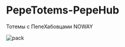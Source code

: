 # PepeTotems-PepeHub
Тотемы с ПепеХабовцами NOWAY

![pack](https://user-images.githubusercontent.com/95398007/229879225-bb230fa1-d5d8-477c-ba4d-37f8c3ef10b5.png)
